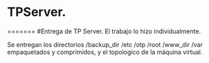 
# TPServer.
=======
#Entrega de TP Server.
El trabajo lo hizo individualmente.

Se entregan los directorios /backup_dir /etc /otp /root /www_dir /var empaquetados y comprimidos, y el topologico de la máquina virtual.
